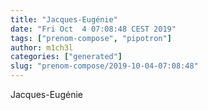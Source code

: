```yaml
---
title: "Jacques-Eugénie"
date: "Fri Oct  4 07:08:48 CEST 2019"
tags: ["prenom-compose", "pipotron"]
author: m1ch3l
categories: ["generated"]
slug: "prenom-compose/2019-10-04-07:08:48"
---
```


Jacques-Eugénie
